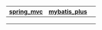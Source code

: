 | [spring_mvc](./spring_mvc/README.md) | [mybatis_plus](./mybatis/readme.md) |      |
| ------------------------------------ | ----------------------------------- | ---- |
|                                      |                                     |      |
|                                      |                                     |      |
|                                      |                                     |      |

